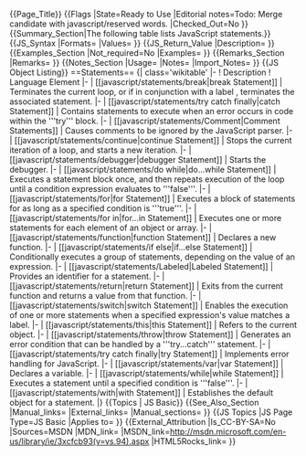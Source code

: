 {{Page_Title}}
{{Flags
|State=Ready to Use
|Editorial notes=Todo: Merge candidate with javascript/reserved words.
|Checked_Out=No
}}
{{Summary_Section|The following table lists JavaScript statements.}}
{{JS_Syntax
|Formats=
|Values=
}}
{{JS_Return_Value
|Description=
}}
{{Examples_Section
|Not_required=No
|Examples=
}}
{{Remarks_Section
|Remarks=
}}
{{Notes_Section
|Usage=
|Notes=
|Import_Notes=
}}
{{JS Object Listing}}
==Statements==
{| class='wikitable'
|-
! Description
! Language Element
|-
| [[javascript/statements/break|break Statement]]
| Terminates the current loop, or if in conjunction with a label , terminates the associated statement.
|-
| [[javascript/statements/try catch finally|catch Statement]]
| Contains statements to execute when an error occurs in code within the '''try''' block.
|-
| [[javascript/statements/Comment|Comment Statements]]
| Causes comments to be ignored by the JavaScript parser.
|-
| [[javascript/statements/continue|continue Statement]]
| Stops the current iteration of a loop, and starts a new iteration.
|-
| [[javascript/statements/debugger|debugger Statement]]
| Starts the debugger.
|-
| [[javascript/statements/do while|do...while Statement]]
| Executes a statement block once, and then repeats execution of the loop until a condition expression evaluates to '''false'''.
|-
| [[javascript/statements/for|for Statement]]
| Executes a block of statements for as long as a specified condition is '''true'''.
|-
| [[javascript/statements/for in|for...in Statement]]
| Executes one or more statements for each element of an object or array.
|-
| [[javascript/statements/function|function Statement]]
| Declares a new function.
|-
| [[javascript/statements/if else|if...else Statement]]
| Conditionally executes a group of statements, depending on the value of an expression.
|-
| [[javascript/statements/Labeled|Labeled Statement]]
| Provides an identifier for a statement.
|-
| [[javascript/statements/return|return Statement]]
| Exits from the current function and returns a value from that function.
|-
| [[javascript/statements/switch|switch Statement]]
| Enables the execution of one or more statements when a specified expression's value matches a label.
|-
| [[javascript/statements/this|this Statement]]
| Refers to the current object.
|-
| [[javascript/statements/throw|throw Statement]]
| Generates an error condition that can be handled by a '''try...catch''' statement.
|-
| [[javascript/statements/try catch finally|try Statement]]
| Implements error handling for JavaScript.
|-
| [[javascript/statements/var|var Statement]]
| Declares a variable.
|-
| [[javascript/statements/while|while Statement]]
| Executes a statement until a specified condition is '''false'''.
|-
| [[javascript/statements/with|with Statement]]
| Establishes the default object for a statement.
|}
{{Topics | JS Basic}}
{{See_Also_Section
|Manual_links=
|External_links=
|Manual_sections=
}}
{{JS Topics
|JS Page Type=JS Basic
|Applies to=
}}
{{External_Attribution
|Is_CC-BY-SA=No
|Sources=MSDN
|MDN_link=
|MSDN_link=http://msdn.microsoft.com/en-us/library/ie/3xcfcb93(v=vs.94).aspx
|HTML5Rocks_link=
}}